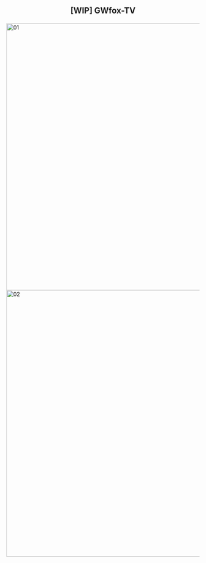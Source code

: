 ## <p align="center"> <b> [WIP] GWfox-TV </b> </p>
<img width="1112" height="695" alt="01" src="https://github.com/user-attachments/assets/6fd0e461-415d-442e-a9c2-f1412b2c55c4" />
<img width="1112" height="695" alt="02" src="https://github.com/user-attachments/assets/90957526-90ef-47a7-a886-97510ad7c5ec" />
